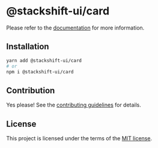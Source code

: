 # @stackshift-ui/card



Please refer to the [documentation](https://stackshift-ui.webriq.com/docs/components/card) for more information.

## Installation

```sh
yarn add @stackshift-ui/card
# or
npm i @stackshift-ui/card
```

## Contribution

Yes please! See the
[contributing guidelines](https://github.com/stackshift-ui/components/master/CONTRIBUTING.md)
for details.

## License

This project is licensed under the terms of the
[MIT license](https://github.com/stackshift-ui/components/master/LICENSE).
